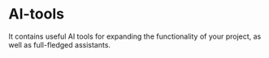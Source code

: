 # AI-tools
It contains useful AI tools for expanding the functionality of your project, as well as full-fledged assistants.
